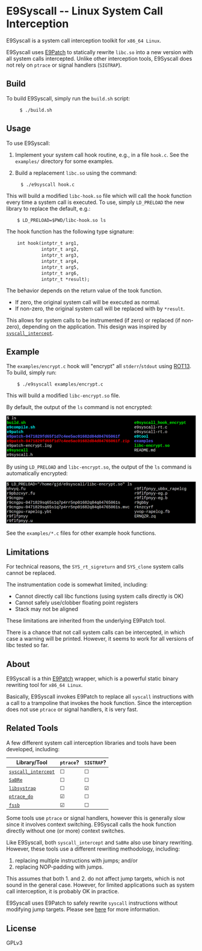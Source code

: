 # E9Syscall -- Linux System Call Interception

E9Syscall is a system call interception toolkit for `x86_64 Linux`.

E9Syscall uses [E9Patch](https://github.com/GJDuck/e9patch) to statically
rewrite `libc.so` into a new version with all system calls intercepted.
Unlike other interception tools, E9Syscall does not rely on `ptrace` or
signal handlers (`SIGTRAP`).

## Build

To build E9Syscall, simply run the `build.sh` script:

         $ ./build.sh

## Usage

To use E9Syscall:

1. Implement your system call hook routine, e.g., in a file `hook.c`.
   See the `examples/` directory for some examples.
2. Build a replacement `libc.so` using the command:

         $ ./e9syscall hook.c

This will build a modified `libc-hook.so` file which will call the hook
function every time a system call is executed.
To use, simply `LD_PRELOAD` the new library to replace the default,
e.g.:

        $ LD_PRELOAD=$PWD/libc-hook.so ls

The hook function has the following type signature:

        int hook(intptr_t arg1,
                 intptr_t arg2,
                 intptr_t arg3,
                 intptr_t arg4,
                 intptr_t arg5,
                 intptr_t arg6,
                 intptr_t *result);

The behavior depends on the return value of the took function.

* If zero, the original system call will be executed as normal.
* If non-zero, the original system call will be replaced with
  by `*result`.

This allows for system calls to be instrumented (if zero)
or replaced (if non-zero), depending on the application.
This design was inspired by
[`syscall_intercept`](https://github.com/pmem/syscall_intercept).

## Example

The `examples/encrypt.c` hook will "encrypt" all `stderr`/`stdout` using
[ROT13](https://en.wikipedia.org/wiki/ROT13).
To build, simply run:

        $ ./e9syscall examples/encrypt.c

This will build a modified `libc-encrypt.so` file.

By default, the output of the `ls` command is not encrypted:

<p align="center">
<img src="imgs/default.png"
     alt="Default ls">
</p>

By using `LD_PRELOAD` and `libc-encrypt.so`, the output of the `ls`
command is automatically encrypted:

<p align="center">
<img src="imgs/encrypted.png"
     alt="Encrypted ls">
</p>

See the `examples/*.c` files for other example hook functions.

## Limitations

For technical reasons, the `SYS_rt_sigreturn` and `SYS_clone` system calls
cannot be replaced.

The instrumentation code is somewhat limited, including:

* Cannot directly call libc functions (using system calls directly is OK)
* Cannot safely use/clobber floating point registers
* Stack may not be aligned

These limitations are inherited from the underlying E9Patch tool.

There is a chance that not call system calls can be intercepted, in which case
a warning will be printed.
However, it seems to work for all versions of libc tested so far.

## About

E9Syscall is a thin [E9Patch](https://github.com/GJDuck/e9patch) wrapper,
which is a powerful static binary rewriting tool for `x86_64 Linux`.

Basically, E9Syscall invokes E9Patch to replace all `syscall` instructions
with a call to a trampoline that invokes the hook function.
Since the interception does not use `ptrace` or signal handlers, it
is very fast.

## Related Tools

A few different system call interception libraries and tools have been
developed, including:

Library/Tool | `ptrace`? | `SIGTRAP`? 
--- | --- | ---
[`syscall_intercept`](https://github.com/pmem/syscall_intercept) | &#9744; | &#9744;
[`SaBRe`](https://github.com/srg-imperial/SaBRe) | &#9744; | &#9744; | &#9744;
[`libsystrap`](https://github.com/stephenrkell/libsystrap) | &#9744; | &#9745;
[`ptrace_do`](https://github.com/emptymonkey/ptrace_do) | &#9745; | &#9744;
[`fssb`](https://github.com/adtac/fssb) | &#9745; | &#9744;

Some tools use `ptrace` or signal handlers, however this is generally slow
since it involves context switching.
E9Syscall calls the hook function directly without one (or more)
context switches.

Like E9Syscall, both `syscall_intercept` and `SaBRe` also use binary
rewriting.
However, these tools use a different rewriting methodology, including:

1. replacing multiple instructions with jumps; and/or
2. replacing NOP-padding with jumps.

This assumes that both 1. and 2. do not affect jump targets, which
is not sound in the general case.
However, for limited applications such as system call interception,
it is probably OK in practice.

E9Syscall uses E9Patch to safely rewrite `syscall` instructions
without modifying jump targets.
Please see
[here](https://github.com/GJDuck/e9patch) for more information.

## License

GPLv3


